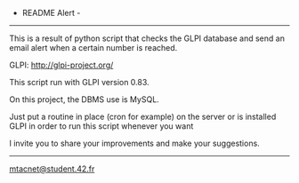 - README Alert -
------------------------------------------------------------------------------------------------------------------------------
This is a result of python script that checks the GLPI database and send an email alert when a certain number is reached.

GLPI: http://glpi-project.org/

This script run with GLPI version 0.83.

On this project, the DBMS use is MySQL. 

Just put a routine in place (cron for example) on the server or is installed GLPI in order to run this script whenever you want

I invite you to share your improvements and make your suggestions.

------------------------------------------------------------------------------------------------------------------------------
mtacnet@student.42.fr
